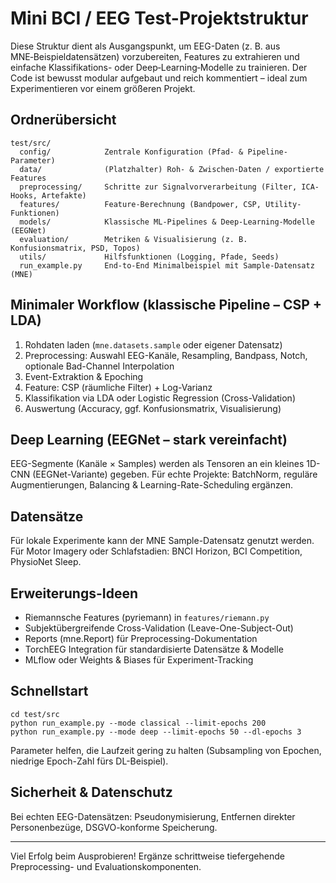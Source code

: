# Mini BCI / EEG Test-Projektstruktur

Diese Struktur dient als Ausgangspunkt, um EEG-Daten (z. B. aus MNE‑Beispieldatensätzen) vorzubereiten, Features zu extrahieren und einfache Klassifikations- oder Deep‑Learning‑Modelle zu trainieren. Der Code ist bewusst modular aufgebaut und reich kommentiert – ideal zum Experimentieren vor einem größeren Projekt.

## Ordnerübersicht

```
test/src/
  config/            Zentrale Konfiguration (Pfad- & Pipeline-Parameter)
  data/              (Platzhalter) Roh- & Zwischen-Daten / exportierte Features
  preprocessing/     Schritte zur Signalvorverarbeitung (Filter, ICA-Hooks, Artefakte)
  features/          Feature-Berechnung (Bandpower, CSP, Utility-Funktionen)
  models/            Klassische ML-Pipelines & Deep-Learning-Modelle (EEGNet)
  evaluation/        Metriken & Visualisierung (z. B. Konfusionsmatrix, PSD, Topos)
  utils/             Hilfsfunktionen (Logging, Pfade, Seeds)
  run_example.py     End-to-End Minimalbeispiel mit Sample-Datensatz (MNE)
```

## Minimaler Workflow (klassische Pipeline – CSP + LDA)

1. Rohdaten laden (`mne.datasets.sample` oder eigener Datensatz)
2. Preprocessing: Auswahl EEG-Kanäle, Resampling, Bandpass, Notch, optionale Bad-Channel Interpolation
3. Event-Extraktion & Epoching
4. Feature: CSP (räumliche Filter) + Log-Varianz
5. Klassifikation via LDA oder Logistic Regression (Cross-Validation)
6. Auswertung (Accuracy, ggf. Konfusionsmatrix, Visualisierung)

## Deep Learning (EEGNet – stark vereinfacht)

EEG-Segmente (Kanäle × Samples) werden als Tensoren an ein kleines 1D-CNN (EEGNet-Variante) gegeben. Für echte Projekte: BatchNorm, reguläre Augmentierungen, Balancing & Learning-Rate-Scheduling ergänzen.

## Datensätze

Für lokale Experimente kann der MNE Sample-Datensatz genutzt werden. Für Motor Imagery oder Schlafstadien: BNCI Horizon, BCI Competition, PhysioNet Sleep.

## Erweiterungs-Ideen

- Riemannsche Features (pyriemann) in `features/riemann.py`
- Subjektübergreifende Cross-Validation (Leave-One-Subject-Out)
- Reports (mne.Report) für Preprocessing-Dokumentation
- TorchEEG Integration für standardisierte Datensätze & Modelle
- MLflow oder Weights & Biases für Experiment-Tracking

## Schnellstart

```
cd test/src
python run_example.py --mode classical --limit-epochs 200
python run_example.py --mode deep --limit-epochs 50 --dl-epochs 3
```

Parameter helfen, die Laufzeit gering zu halten (Subsampling von Epochen, niedrige Epoch-Zahl fürs DL-Beispiel).

## Sicherheit & Datenschutz

Bei echten EEG-Datensätzen: Pseudonymisierung, Entfernen direkter Personenbezüge, DSGVO-konforme Speicherung.

---

Viel Erfolg beim Ausprobieren! Ergänze schrittweise tiefergehende Preprocessing- und Evaluationskomponenten.
